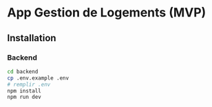 # App Gestion de Logements (MVP)

## Installation

### Backend
```bash
cd backend
cp .env.example .env
# remplir .env
npm install
npm run dev
